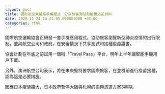 ```yaml
---
layout: post
title: 國際航空業擬推手機程式　分享旅客測試和接種疫苗資料
date: 2020-11-24 14:41:05.000000000 +08:00
categories: rthk
---
```


國際航空運輸協會正研發一套手機應用程式，協助旅客瀏覽新型肺炎疫情的出行限制，並與航空公司和政府，在安全情況下共享測試和接種疫苗證書。

協會計劃在年底之前試用一個叫「Travel Pass」平台，明年上半年讓智能手機用戶下載。

另外，澳洲航空公司表示，將在未來堅持要求國際旅客，在登機前進行疫苗接種，認為這是必要措施。

因應日本疫情擴大，日本政府暫停大阪與札幌的振興旅遊方案3星期。
